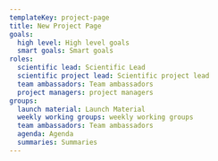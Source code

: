 ```yaml
---
templateKey: project-page
title: New Project Page
goals:
  high level: High level goals
  smart goals: Smart goals
roles:
  scientific lead: Scientific Lead
  scientific project lead: Scientific project lead
  team ambassadors: Team ambassadors
  project managers: project managers
groups:
  launch material: Launch Material
  weekly working groups: weekly working groups
  team ambassadors: Team ambassadors
  agenda: Agenda
  summaries: Summaries
---
```

